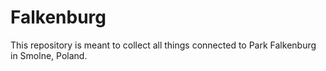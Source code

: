 # Falkenburg

This repository is meant to collect all things connected to Park Falkenburg in Smolne, Poland.
